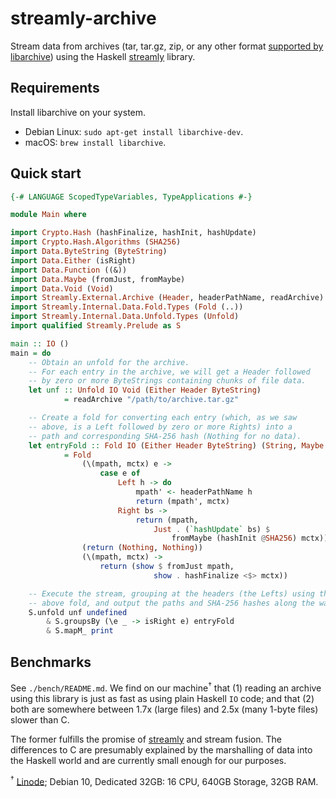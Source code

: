 # streamly-archive

Stream data from archives (tar, tar.gz, zip, or any other format [supported by libarchive](https://github.com/libarchive/libarchive/wiki/LibarchiveFormats)) using the Haskell [streamly](https://hackage.haskell.org/package/streamly) library.

## Requirements

Install libarchive on your system.

* Debian Linux: `sudo apt-get install libarchive-dev`.
* macOS: `brew install libarchive`.

## Quick start

```haskell
{-# LANGUAGE ScopedTypeVariables, TypeApplications #-}

module Main where

import Crypto.Hash (hashFinalize, hashInit, hashUpdate)
import Crypto.Hash.Algorithms (SHA256)
import Data.ByteString (ByteString)
import Data.Either (isRight)
import Data.Function ((&))
import Data.Maybe (fromJust, fromMaybe)
import Data.Void (Void)
import Streamly.External.Archive (Header, headerPathName, readArchive)
import Streamly.Internal.Data.Fold.Types (Fold (..))
import Streamly.Internal.Data.Unfold.Types (Unfold)
import qualified Streamly.Prelude as S

main :: IO ()
main = do
    -- Obtain an unfold for the archive.
    -- For each entry in the archive, we will get a Header followed
    -- by zero or more ByteStrings containing chunks of file data.
    let unf :: Unfold IO Void (Either Header ByteString)
            = readArchive "/path/to/archive.tar.gz"

    -- Create a fold for converting each entry (which, as we saw
    -- above, is a Left followed by zero or more Rights) into a
    -- path and corresponding SHA-256 hash (Nothing for no data).
    let entryFold :: Fold IO (Either Header ByteString) (String, Maybe String)
            = Fold
                (\(mpath, mctx) e ->
                    case e of
                        Left h -> do
                            mpath' <- headerPathName h
                            return (mpath', mctx)
                        Right bs ->
                            return (mpath,
                                Just . (`hashUpdate` bs) $
                                    fromMaybe (hashInit @SHA256) mctx))
                (return (Nothing, Nothing))
                (\(mpath, mctx) ->
                    return (show $ fromJust mpath,
                                show . hashFinalize <$> mctx))

    -- Execute the stream, grouping at the headers (the Lefts) using the
    -- above fold, and output the paths and SHA-256 hashes along the way.
    S.unfold unf undefined
        & S.groupsBy (\e _ -> isRight e) entryFold
        & S.mapM_ print
```

## Benchmarks

See `./bench/README.md`. We find on our machine<sup>†</sup> that (1) reading an archive using this library is just as fast as using plain Haskell `IO` code; and that (2) both are somewhere between 1.7x (large files) and 2.5x (many 1-byte files) slower than C.

The former fulfills the promise of [streamly](https://hackage.haskell.org/package/streamly) and stream fusion. The differences to C are presumably explained by the marshalling of data into the Haskell world and are currently small enough for our purposes.

<sup>†</sup> [Linode](https://linode.com); Debian 10, Dedicated 32GB: 16 CPU, 640GB Storage, 32GB RAM.
